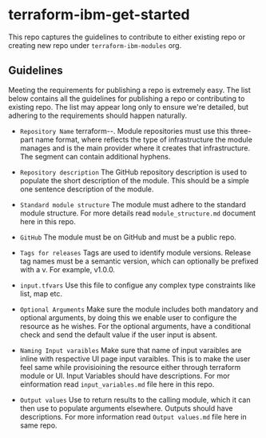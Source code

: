 # terraform-ibm-get-started

This repo captures the guidelines to contribute to either existing repo or creating new repo under `terraform-ibm-modules` org. 

## Guidelines

 Meeting the requirements for publishing a repo is extremely easy. The list below contains all the guidelines for publishing a repo or contributing to existing repo. The list may appear long only to ensure we're detailed, but adhering to the requirements should happen naturally.

* `Repository Name` terraform-<PROVIDER>-<NAME>. Module repositories must use this three-part name format, where <NAME> reflects the type of infrastructure the module manages and <PROVIDER> is the main provider where it creates that infrastructure. The <NAME> segment can contain additional hyphens. 

* `Repository description` The GitHub repository description is used to populate the short description of the module. This should be a simple one sentence description of the module.

* `Standard module structure` The module must adhere to the standard module structure. For more details read `module_structure.md` document here in this repo.

* `GitHub` The module must be on GitHub and must be a public repo.

* `Tags for releases` Tags are used to identify module versions. Release tag names must be a semantic version, which can optionally be prefixed with a v. For example, v1.0.0.

* `input.tfvars` Use this file to configue any complex type constraints like list, map etc.

* `Optional Arguments` Make sure the module includes both mandatory and optional arguments, by doing this we enable user to configure the resource as he wishes. For the optional arguments, have a conditional check and send the default value if the user input is absent.  

* `Naming Input varaibles` Make sure that name of input varaibles are inline with respective UI page input varaibles. This is to make the user feel same while provisioining the resource either through terraform module or UI. Input Variables should have descriptions. For mor einformation read `input_variables.md` file here in this repo. 

* `Output values` Use to return results to the calling module, which it can then use to populate arguments elsewhere. Outputs should have descriptions. For more information read `Output values.md` file here in same repo. 






    